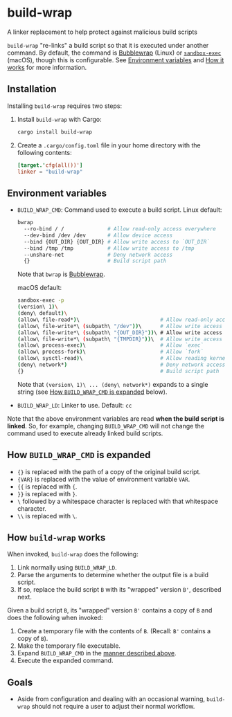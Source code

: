 # build-wrap

A linker replacement to help protect against malicious build scripts

`build-wrap` "re-links" a build script so that it is executed under another command. By default, the command is [Bubblewrap] (Linux) or [`sandbox-exec`] (macOS), though this is configurable. See [Environment variables] and [How it works] for more information.

## Installation

Installing `build-wrap` requires two steps:

1. Install `build-wrap` with Cargo:
   ```sh
   cargo install build-wrap
   ```
2. Create a `.cargo/config.toml` file in your home directory with the following contents:
   ```toml
   [target.'cfg(all())']
   linker = "build-wrap"
   ```

## Environment variables

- `BUILD_WRAP_CMD`: Command used to execute a build script. Linux default:

  ```sh
  bwrap
    --ro-bind / /              # Allow read-only access everywhere
    --dev-bind /dev /dev       # Allow device access
    --bind {OUT_DIR} {OUT_DIR} # Allow write access to `OUT_DIR`
    --bind /tmp /tmp           # Allow write access to /tmp
    --unshare-net              # Deny network access
    {}                         # Build script path
  ```

  Note that `bwrap` is [Bubblewrap].

  macOS default:

  ```sh
  sandbox-exec -p
  (version\ 1)\
  (deny\ default)\
  (allow\ file-read*)\                          # Allow read-only access everywhere
  (allow\ file-write*\ (subpath\ "/dev"))\      # Allow write access to /dev
  (allow\ file-write*\ (subpath\ "{OUT_DIR}"))\ # Allow write access to `OUT_DIR`
  (allow\ file-write*\ (subpath\ "{TMPDIR}"))\  # Allow write access to `TMPDIR`
  (allow\ process-exec)\                        # Allow `exec`
  (allow\ process-fork)\                        # Allow `fork`
  (allow\ sysctl-read)\                         # Allow reading kernel state
  (deny\ network*)                              # Deny network access
  {}                                            # Build script path
  ```

  Note that `(version\ 1)\ ... (deny\ network*)` expands to a single string (see [How `BUILD_WRAP_CMD` is expanded] below).

- `BUILD_WRAP_LD`: Linker to use. Default: `cc`

Note that the above environment variables are read **when the build script is linked**. So, for example, changing `BUILD_WRAP_CMD` will not change the command used to execute already linked build scripts.

## How `BUILD_WRAP_CMD` is expanded

- `{}` is replaced with the path of a copy of the original build script.
- `{VAR}` is replaced with the value of environment variable `VAR`.
- `{{` is replaced with `{`.
- `}}` is replaced with `}`.
- `\` followed by a whitespace character is replaced with that whitespace character.
- `\\` is replaced with `\`.

## How `build-wrap` works

When invoked, `build-wrap` does the following:

1. Link normally using `BUILD_WRAP_LD`.
2. Parse the arguments to determine whether the output file is a build script.
3. If so, replace the build script `B` with its "wrapped" version `B'`, described next.

Given a build script `B`, its "wrapped" version `B'` contains a copy of `B` and does the following when invoked:

1. Create a temporary file with the contents of `B`. (Recall: `B'` contains a copy of `B`).
2. Make the temporary file executable.
3. Expand `BUILD_WRAP_CMD` in the [manner described above].
4. Execute the expanded command.

## Goals

- Aside from configuration and dealing with an occasional warning, `build-wrap` should not require a user to adjust their normal workflow.

[Bubblewrap]: https://github.com/containers/bubblewrap
[Environment variables]: #environment-variables
[How it works]: #how-it-works
[How `BUILD_WRAP_CMD` is expanded]: #how-build_wrap_cmd-is-expanded
[`sandbox-exec`]: https://keith.github.io/xcode-man-pages/sandbox-exec.1.html
[manner described above]: #how-build_wrap_cmd-is-expanded

